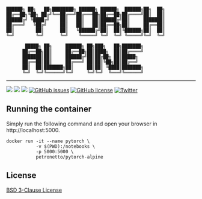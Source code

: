 ```
██████╗ ██╗   ██╗████████╗ ██████╗ ██████╗  ██████╗██╗  ██╗
██╔══██╗╚██╗ ██╔╝╚══██╔══╝██╔═══██╗██╔══██╗██╔════╝██║  ██║
██████╔╝ ╚████╔╝    ██║   ██║   ██║██████╔╝██║     ███████║
██╔═══╝   ╚██╔╝     ██║   ██║   ██║██╔══██╗██║     ██╔══██║
██║        ██║      ██║   ╚██████╔╝██║  ██║╚██████╗██║  ██║
╚═╝        ╚═╝      ╚═╝    ╚═════╝ ╚═╝  ╚═╝ ╚═════╝╚═╝  ╚═╝

       █████╗ ██╗     ██████╗ ██╗███╗   ██╗███████╗
      ██╔══██╗██║     ██╔══██╗██║████╗  ██║██╔════╝
      ███████║██║     ██████╔╝██║██╔██╗ ██║█████╗
      ██╔══██║██║     ██╔═══╝ ██║██║╚██╗██║██╔══╝
      ██║  ██║███████╗██║     ██║██║ ╚████║███████╗
      ╚═╝  ╚═╝╚══════╝╚═╝     ╚═╝╚═╝  ╚═══╝╚══════╝
```

----------------------------------------------------------------------------------------

[![](https://images.microbadger.com/badges/image/petronetto/pytorch-alpine:latest.svg)](https://microbadger.com/images/petronetto/pytorch-alpine:latest "Get your own image badge on microbadger.com")
[![](https://images.microbadger.com/badges/version/petronetto/pytorch-alpine:latest.svg)](https://microbadger.com/images/petronetto/pytorch-alpinee:latest "Get your own version badge on microbadger.com")
[![](https://images.microbadger.com/badges/image/petronetto/pytorch-alpine.svg)](https://microbadger.com/images/petronetto/pytorch-alpine "Get your own image badge on microbadger.com")
[![GitHub issues](https://img.shields.io/github/issues/petronetto/pytorch-alpine.svg)](https://github.com/petronetto/pytorch-alpine/issues)
[![GitHub license](https://img.shields.io/github/license/petronetto/pytorch-alpine.svg)](https://raw.githubusercontent.com/petronetto/pytorch-alpine/master/LICENSE)
[![Twitter](https://img.shields.io/twitter/url/https/github.com/petronetto/pytorch-alpine.svg?style=social)](https://twitter.com/intent/tweet?text=Wow:&url=https%3A%2F%2Fgithub.com%2Fpetronetto%2Fpytorch-alpine)


## Running the container

Simply run the following command and open your browser in http://localhost:5000.

```
docker run -it --name pytorch \
           -v $(PWD):/notebooks \
           -p 5000:5000 \
           petronetto/pytorch-alpine
```

## License
[BSD 3-Clause License](https://raw.githubusercontent.com/petronetto/pytorch-alpine/master/LICENSE)